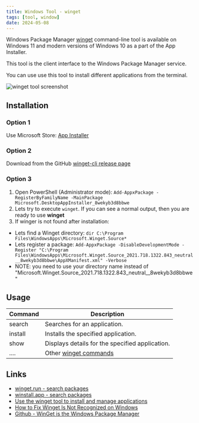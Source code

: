 ```yaml
---
title: Windows Tool - winget
tags: [tool, window]
date: 2024-05-08
---
```


Windows Package Manager [winget](https://learn.microsoft.com/en-us/windows/package-manager/winget/) command-line tool is 
available on Windows 11 and modern versions of Windows 10 as a part of the App Installer.

<!--more-->

This tool is the client interface to the Windows Package Manager service.

You can use use this tool to install different applications from the terminal.

![winget tool screenshot](../files/winget-preview-001.png)

## Installation

### Option 1

Use Microsoft Store: [App Installer](https://apps.microsoft.com/detail/9nblggh4nns1?rtc=1&hl=en-us&gl=US)

### Option 2

Download from the GitHub [winget-cli release page](https://github.com/microsoft/winget-cli/releases)

### Option 3

1. Open PowerShell (Administrator mode): ```Add-AppxPackage -RegisterByFamilyName -MainPackage Microsoft.DesktopAppInstaller_8wekyb3d8bbwe```
2. Lets try to execute ```winget```. If you can see a normal output, then you are ready to use **winget**
3. If winger is not found after installation:
  - Lets find a Winget directory: ```dir C:\Program Files\WindowsApps\Microsoft.Winget.Source*```
  - Lets register a package: ```Add-AppxPackage -DisableDevelopmentMode -Register "C:\Program Files\WindowsApps\Microsoft.Winget.Source_2021.718.1322.843_neutral__8wekyb3d8bbwe\AppXManifest.xml" -Verbose```
  - NOTE: you need to use your directory name instead of "Microsoft.Winget.Source_2021.718.1322.843_neutral__8wekyb3d8bbwe"

## Usage

| Command | Description |
| ------- | ----------- |
| search  | Searches for an application. |
| install | Installs the specified application. |
| show    | Displays details for the specified application. |
| ....    | Other [winget commands](https://learn.microsoft.com/en-us/windows/package-manager/winget/#commands) |

## Links

* [winget.run - search packages](https://winget.run/)
* [winstall.app - search packages](https://winstall.app/apps)
* [Use the winget tool to install and manage applications](https://learn.microsoft.com/en-us/windows/package-manager/winget/)
* [How to Fix Winget Is Not Recognized on Windows](https://www.maketecheasier.com/fix-winget-not-recognized-windows/)
* [Github - WinGet is the Windows Package Manager](https://github.com/microsoft/winget-cli)
